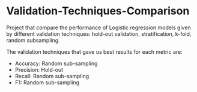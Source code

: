 # Validation-Techniques-Comparison
Project that compare the performance of Logistic regression models given by different validation techniques: hold-out validation, stratification, k-fold, random subsampling.

The validation techniques that gave us best results for each metric are:
- Accuracy: Random sub-sampling
- Precision: Hold-out
- Recall: Random sub-sampling
- F1: Random sub-sampling
